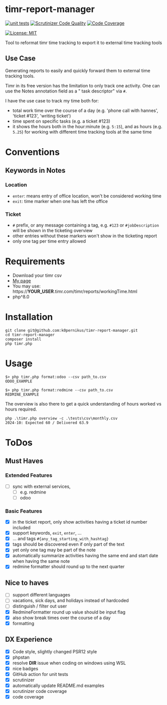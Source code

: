 # timr-report-manager

[![unit tests](https://github.com/k0pernikus/timr-report-manager/actions/workflows/php.yml/badge.svg)](https://github.com/k0pernikus/timr-report-manager/actions/workflows/php.yml)
[![Scrutinizer Code Quality](https://scrutinizer-ci.com/g/k0pernikus/timr-report-manager/badges/quality-score.png?b=main)](https://scrutinizer-ci.com/g/k0pernikus/timr-report-manager/?branch=main)
[![Code Coverage](https://scrutinizer-ci.com/g/k0pernikus/timr-report-manager/badges/coverage.png?b=main)](https://scrutinizer-ci.com/g/k0pernikus/timr-report-manager/?branch=main)

[![License: MIT](https://img.shields.io/badge/License-MIT-yellow.svg)](https://opensource.org/licenses/MIT)

Tool to reformat timr time tracking to export it to external time tracking tools

## Use Case

Generating reports to easily and quickly forward them to external time tracking tools.

Timr in its free version has the limitation to only track one activity. One can use the Notes annotation field as a "
task descriptor" via `#`.

I have the use case to track my time both for:

- total work time over the course of a day (e.g. 'phone call with hannes', 'ticket #123', 'writing ticket')
- time spent on specific tasks (e.g. a ticket #123)
- it shows the hours both in the hour:minute (e.g. `5:15`), and as hours (e.g. `5.25`) for working with different time
  tracking tools at the same time

# Conventions

## Keywords in Notes

### Location

- `enter`: means entry of office location, won't be considered working time
- `exit`: time marker when one has left the office

### Ticket

- `#` prefix, or any message containing a tag, e.g. `#123` or `#jobDescription` will be shown in the ticketing overview
- other entries without these markers won't show in the ticketing report
- only one tag per time entry allowed

# Requirements

- Download your timr csv
- [My page](https://kopernikus.timr.com/timr/reports/workingTime.html)
- You may use: https://__YOUR_USER__.timr.com/timr/reports/workingTime.html
- php^8.0

# Installation

```
git clone git@github.com:k0pernikus/timr-report-manager.git
cd timr-report-manager
composer install
php timr.php
``` 

# Usage

```
$> php timr.php format:odoo --csv path_to.csv
ODOO_EXAMPLE
```

```
$> php timr.php format:redmine --csv path_to.csv
REDMINE_EXAMPLE
```

The overview is also there to get a quick understanding of hours worked vs hours required.

```
php .\timr.php overview -c .\tests\csv\monthly.csv
2024-10: Expected 60 / Delivered 63.9
```

# ToDos

## Must Haves

### Extended Features

- [ ] sync with external services,
    - [ ] e.g. redmine
    - [ ] odoo

### Basic Features

- [x] in the ticket report, only show activities having a ticket id number included
- [x] support keywords, `exit`, `enter`, ...
- [x] ... and tags `#{any_tag_starting_with_hashtag}`
- [x] tags should be discovered even if only part of the text
- [x] yet only one tag may be part of the note
- [x] automatically summarize activities having the same end and start date when having the same note
- [x] redmine formatter should round up to the next quarter

## Nice to haves

- [ ] support different languages
- [ ] vacations, sick days, and holidays instead of hardcoded
- [ ] distinguish / filter out user
- [x] RedmineFormatter round up value should be input flag
- [x] also show break times over the course of a day
- [x] formatting

## DX Experience

- [x] Code style, slightly changed PSR12 style
- [x] phpstan
- [x] resolve __DIR__ issue when coding on windows using WSL
- [x] nice badges
- [x] GitHub action for unit tests
- [x] scrutinizer
- [x] automatically update README.md examples
- [x] scrutinizer code coverage
- [x] code coverage